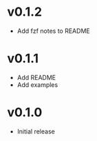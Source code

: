 # v0.1.2

- Add fzf notes to README

# v0.1.1

- Add README
- Add examples

# v0.1.0

- Initial release
